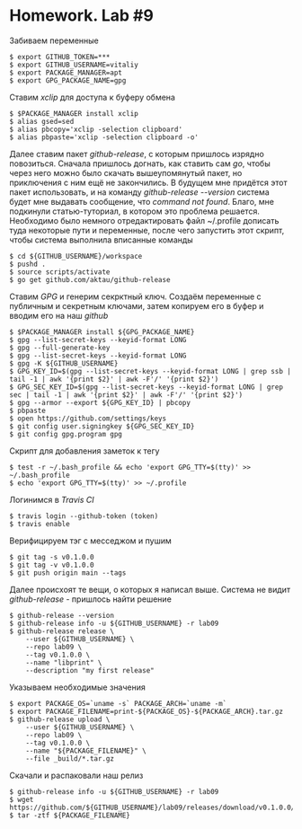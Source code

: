 
# Homework. Lab #9

Забиваем переменные

```
$ export GITHUB_TOKEN=***
$ export GITHUB_USERNAME=vitaliy
$ export PACKAGE_MANAGER=apt
$ export GPG_PACKAGE_NAME=gpg
```

Ставим *xclip* для доступа к буферу обмена

```
$ $PACKAGE_MANAGER install xclip
$ alias gsed=sed
$ alias pbcopy='xclip -selection clipboard'
$ alias pbpaste='xclip -selection clipboard -o'
```

Далее ставим пакет *github-release*, с которым пришлось изрядно повозиться. Сначала пришлось догнать, как ставить сам *go*, чтобы через него можно было скачать вышеупомянутый пакет, но приключения с ним ещё не закончились. В будущем мне придётся этот пакет использовать, и на команду *github-release --version* система будет мне выдавать сообщение, что *command not found*. Благо, мне подкинули статью-туториал, в котором это проблема решается. Необходимо было немного отредактировать файл ~/.profile дописать туда некоторые пути и переменные, после чего запустить этот скрипт, чтобы система выполнила вписанные команды

```
$ cd ${GITHUB_USERNAME}/workspace
$ pushd .
$ source scripts/activate
$ go get github.com/aktau/github-release
```

Ставим *GPG* и генерим секрктный ключ. Создаём переменные с публичным и секретным ключами, затем копируем его в буфер и вводим его на наш *github*

```
$ $PACKAGE_MANAGER install ${GPG_PACKAGE_NAME}
$ gpg --list-secret-keys --keyid-format LONG
$ gpg --full-generate-key
$ gpg --list-secret-keys --keyid-format LONG
$ gpg -K ${GITHUB_USERNAME}
$ GPG_KEY_ID=$(gpg --list-secret-keys --keyid-format LONG | grep ssb | tail -1 | awk '{print $2}' | awk -F'/' '{print $2}')
$ GPG_SEC_KEY_ID=$(gpg --list-secret-keys --keyid-format LONG | grep sec | tail -1 | awk '{print $2}' | awk -F'/' '{print $2}')
$ gpg --armor --export ${GPG_KEY_ID} | pbcopy
$ pbpaste
$ open https://github.com/settings/keys
$ git config user.signingkey ${GPG_SEC_KEY_ID}
$ git config gpg.program gpg
```

Скрипт для добавления заметок к тегу

```
$ test -r ~/.bash_profile && echo 'export GPG_TTY=$(tty)' >> ~/.bash_profile
$ echo 'export GPG_TTY=$(tty)' >> ~/.profile
```

Логинимся в *Travis CI*

```
$ travis login --github-token (token)
$ travis enable
```

Верифицируем тэг с месседжом и пушим

```
$ git tag -s v0.1.0.0
$ git tag -v v0.1.0.0
$ git push origin main --tags
```

Далее происхоят те вещи, о которых я написал выше. Система не видит *github-release* - пришлось найти решение

```
$ github-release --version
$ github-release info -u ${GITHUB_USERNAME} -r lab09
$ github-release release \
    --user ${GITHUB_USERNAME} \
    --repo lab09 \
    --tag v0.1.0.0 \
    --name "libprint" \
    --description "my first release"
```

Указываем необходимые значения

```
$ export PACKAGE_OS=`uname -s` PACKAGE_ARCH=`uname -m`
$ export PACKAGE_FILENAME=print-${PACKAGE_OS}-${PACKAGE_ARCH}.tar.gz
$ github-release upload \
    --user ${GITHUB_USERNAME} \
    --repo lab09 \
    --tag v0.1.0.0 \
    --name "${PACKAGE_FILENAME}" \
    --file _build/*.tar.gz
```

Скачали и распаковали наш релиз

```
$ github-release info -u ${GITHUB_USERNAME} -r lab09
$ wget https://github.com/${GITHUB_USERNAME}/lab09/releases/download/v0.1.0.0/${PACKAGE_FILENAME}
$ tar -ztf ${PACKAGE_FILENAME}
```
